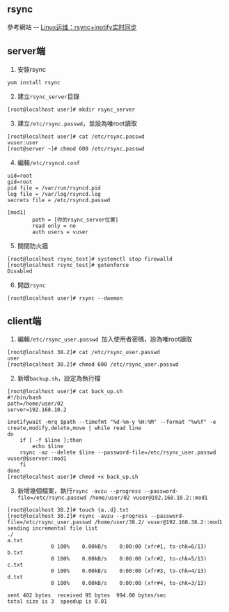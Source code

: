 ## rsync

參考網站 -- [Linux运维：rsync+inotify实时同步](https://segmentfault.com/a/1190000018096553)

## server端
1. 安裝rsync
```
yum install rsync
```
2. 建立`rsync_server`目錄
```
[root@localhost user]# mkdir rsync_server
```
3. 建立`/etc/rsync.passwd`，並設為唯root讀取
```
[root@localhost user]# cat /etc/rsync.passwd
vuser:user
[root@server ~]# chmod 600 /etc/rsync.passwd
```
4. 編輯`/etc/rsyncd.conf`
```
uid=root
gid=root
pid file = /var/run/rsyncd.pid
log file = /var/log/rsyncd.log
secrets file = /etc/rsyncd.passwd

[mod1]
        path = [你的rsync_server位置]
        read only = no
        auth users = vuser
```
5. 關閉防火牆
```
[root@localhost rsync_test]# systemctl stop firewalld
[root@localhost rsync_test]# getenforce
Disabled
```
6. 開啟`rsync`
```
[root@localhost user]# rsync --daemon
```

## client端
1. 編輯`/etc/rsync_user.passwd `加入使用者密碼，設為唯root讀取
```
[root@localhost 38.2]# cat /etc/rsync_user.passwd 
user
[root@localhost 38.2]# chmod 600 /etc/rsync_user.passwd 
```
2. 新增`backup.sh`，設定為執行檔
```
[root@localhost user]# cat back_up.sh 
#!/bin/bash
path=/home/user/02
server=192.168.10.2

inotifywait -mrq $path --timefmt "%d-%m-y %H:%M" --format "%w%f" -e create,modify,delete,move | while read line  
do
    if [ -f $line ];then
        echo $line
	rsync -az --delete $line --password-file=/etc/rsync_user.passwd vuser@$server::mod1
    fi
done
[root@localhost user]# chmod +x back_up.sh
```
3. 新增幾個檔案，執行`rsync -avzu --progress --password-file=/etc/rsync.passwd /home/user/02 vuser@192.168.10.2::mod1`
```
[root@localhost 38.2]# touch {a..d}.txt
[root@localhost 38.2]# rsync -avzu --progress --password-file=/etc/rsync_user.passwd /home/user/38.2/ vuser@192.168.38.2::mod1
sending incremental file list
./
a.txt
              0 100%    0.00kB/s    0:00:00 (xfr#1, to-chk=6/13)
b.txt
              0 100%    0.00kB/s    0:00:00 (xfr#2, to-chk=5/13)
c.txt
              0 100%    0.00kB/s    0:00:00 (xfr#3, to-chk=4/13)
d.txt
              0 100%    0.00kB/s    0:00:00 (xfr#4, to-chk=3/13)

sent 402 bytes  received 95 bytes  994.00 bytes/sec
total size is 3  speedup is 0.01
```
